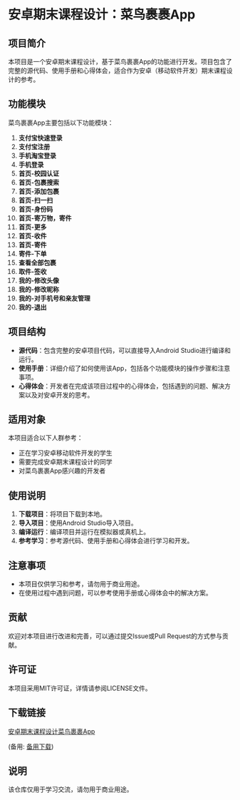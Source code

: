 # 安卓期末课程设计：菜鸟裹裹App

## 项目简介

本项目是一个安卓期末课程设计，基于菜鸟裹裹App的功能进行开发。项目包含了完整的源代码、使用手册和心得体会，适合作为安卓（移动软件开发）期末课程设计的参考。

## 功能模块

菜鸟裹裹App主要包括以下功能模块：

1. **支付宝快速登录**
2. **支付宝注册**
3. **手机淘宝登录**
4. **手机登录**
5. **首页-校园认证**
6. **首页-包裹搜索**
7. **首页-添加包裹**
8. **首页-扫一扫**
9. **首页-身份码**
10. **首页-寄万物，寄件**
11. **首页-更多**
12. **首页-收件**
13. **首页-寄件**
14. **寄件-下单**
15. **查看全部包裹**
16. **取件-签收**
17. **我的-修改头像**
18. **我的-修改昵称**
19. **我的-对手机号和亲友管理**
20. **我的-退出**

## 项目结构

- **源代码**：包含完整的安卓项目代码，可以直接导入Android Studio进行编译和运行。
- **使用手册**：详细介绍了如何使用该App，包括各个功能模块的操作步骤和注意事项。
- **心得体会**：开发者在完成该项目过程中的心得体会，包括遇到的问题、解决方案以及对安卓开发的思考。

## 适用对象

本项目适合以下人群参考：

- 正在学习安卓移动软件开发的学生
- 需要完成安卓期末课程设计的同学
- 对菜鸟裹裹App感兴趣的开发者

## 使用说明

1. **下载项目**：将项目下载到本地。
2. **导入项目**：使用Android Studio导入项目。
3. **编译运行**：编译项目并运行在模拟器或真机上。
4. **参考学习**：参考源代码、使用手册和心得体会进行学习和开发。

## 注意事项

- 本项目仅供学习和参考，请勿用于商业用途。
- 在使用过程中遇到问题，可以参考使用手册或心得体会中的解决方案。

## 贡献

欢迎对本项目进行改进和完善，可以通过提交Issue或Pull Request的方式参与贡献。

## 许可证

本项目采用MIT许可证，详情请参阅LICENSE文件。

## 下载链接
[安卓期末课程设计菜鸟裹裹App](https://pan.quark.cn/s/1d24f8d998b6) 

(备用: [备用下载](https://pan.baidu.com/s/1lsVWqhd18tRazJAhFq2Kcw?pwd=1234))

## 说明

该仓库仅用于学习交流，请勿用于商业用途。
